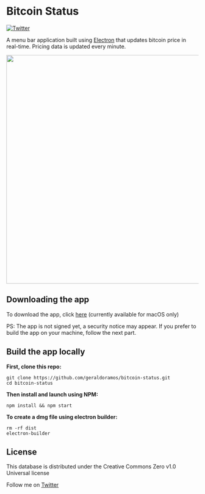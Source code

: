# Bitcoin Status

[![Twitter](https://img.shields.io/twitter/url/https/twitter.com/fold_left.svg?style=social&label=Follow%20%40geraldoramos)](https://twitter.com/geraldoramos)

A menu bar application built using [Electron](https://github.com/electron) that updates bitcoin price in real-time. Pricing data is updated every minute.

<p align="center"><img src="https://firebasestorage.googleapis.com/v0/b/js-directory.appspot.com/o/bitcoin-status.gif?alt=media&token=31c2e737-8291-4e06-bafc-65ea02397718" width="600"/></p>


## Downloading the app

To download the app, click [here](https://github.com/geraldoramos/bitcoin-status/raw/master/dist/bitcoin-status-1.0.0.dmg) (currently available for macOS only)

PS: The app is not signed yet, a security notice may appear. If you prefer to build the app on your machine, follow the next part.

## Build the app locally

**First, clone this repo:**
 ```
git clone https://github.com/geraldoramos/bitcoin-status.git
cd bitcoin-status
 ```

**Then install and launch using NPM:**
```
npm install && npm start
 ```

**To create a dmg file using electron builder:**
```
rm -rf dist
electron-builder
```


## License
This database is distributed under the Creative Commons Zero v1.0 Universal license

Follow me on [Twitter](http://twitter.com/geraldoramos)

